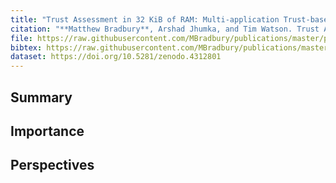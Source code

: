 ```yaml
---
title: "Trust Assessment in 32 KiB of RAM: Multi-application Trust-based Task Offloading for Resource-constrained IoT Nodes"
citation: "**Matthew Bradbury**, Arshad Jhumka, and Tim Watson. Trust Assessment in 32 KiB of RAM: Multi-application Trust-based Task Offloading for Resource-constrained IoT Nodes. In *The 36th ACM/SIGAPP Symposium on Applied Computing*, SAC'21, 1–10. Virtual Event, Republic of Korea, 22–26 March 2021. ACM. To Appear. [doi:10.1145/3412841.3441898](https://doi.org/10.1145/3412841.3441898)."
file: https://raw.githubusercontent.com/MBradbury/publications/master/papers/SAC-DADS2021.pdf
bibtex: https://raw.githubusercontent.com/MBradbury/publications/master/bibtex/Bradbury_2021_TrustAssessment32.bib
dataset: https://doi.org/10.5281/zenodo.4312801
---
```


## Summary

## Importance

## Perspectives


